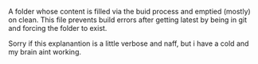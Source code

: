 A folder whose content is filled via the buid process and emptied (mostly) on clean. This file prevents build errors after getting latest by being in git and forcing the folder to exist.

Sorry if this explanantion is a little verbose and naff, but i have a cold and my brain aint working.       